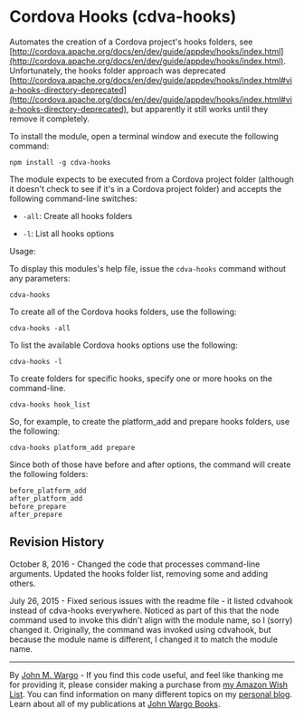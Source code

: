Cordova Hooks (cdva-hooks)
==========================
Automates the creation of a Cordova project's hooks folders, see [http://cordova.apache.org/docs/en/dev/guide/appdev/hooks/index.html](http://cordova.apache.org/docs/en/dev/guide/appdev/hooks/index.html). Unfortunately, the hooks folder approach was deprecated [http://cordova.apache.org/docs/en/dev/guide/appdev/hooks/index.html#via-hooks-directory-deprecated](http://cordova.apache.org/docs/en/dev/guide/appdev/hooks/index.html#via-hooks-directory-deprecated), but apparently it still works until they remove it completely.

To install the module, open a terminal window and execute the following command:

	npm install -g cdva-hooks 

The module expects to be executed from a Cordova project folder (although it doesn't check to see if it's in a Cordova project folder) and accepts the following command-line switches:

+ `-all`: Create all hooks folders

+ `-l`: List all hooks options

Usage:

To display this modules's help file, issue the `cdva-hooks` command without any parameters:

	cdva-hooks

To create all of the Cordova hooks folders, use the following:

    cdva-hooks -all
	
To list the available Cordova hooks options use the following:

    cdva-hooks -l

To create folders for specific hooks, specify one or more hooks on the command-line. 

    cdva-hooks hook_list

So, for example, to create the platform_add and prepare hooks folders, use the following:

    cdva-hooks platform_add prepare
	
Since both of those have before and after options, the command will create the following folders:

	before_platform_add
	after_platform_add
	before_prepare
	after_prepare

Revision History
----------------
October 8, 2016 - Changed the code that processes command-line arguments. Updated the hooks folder list, removing some and adding others.

July 26, 2015 - Fixed serious issues with the readme file - it listed cdvahook instead of cdva-hooks everywhere. Noticed as part of this that the node command used to invoke this didn't align with the module name, so I (sorry) changed it. Originally, the command was invoked using cdvahook, but because the module name is different, I changed it to match the module name.  


***
By [John M. Wargo](http://www.johnwargo.com) - If you find this code useful, and feel like thanking me for providing it, please consider making a purchase from [my Amazon Wish List](https://amzn.com/w/1WI6AAUKPT5P9). You can find information on many different topics on my [personal blog](http://www.johnwargo.com). Learn about all of my publications at [John Wargo Books](http://www.johnwargobooks.com). 
            